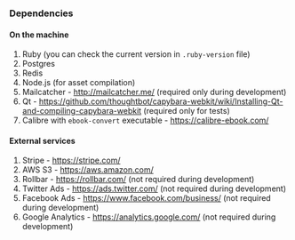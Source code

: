 ### Dependencies

#### On the machine

1. Ruby (you can check the current version in ```.ruby-version``` file)
2. Postgres
3. Redis
4. Node.js (for asset compilation)
5. Mailcatcher - http://mailcatcher.me/ (required only during development)
6. Qt - https://github.com/thoughtbot/capybara-webkit/wiki/Installing-Qt-and-compiling-capybara-webkit (required only for tests)
7. Calibre with `ebook-convert` executable - https://calibre-ebook.com/

#### External services

1. Stripe - https://stripe.com/
2. AWS S3 - https://aws.amazon.com/
3. Rollbar - https://rollbar.com/ (not required during development)
4. Twitter Ads - https://ads.twitter.com/ (not required during development)
5. Facebook Ads - https://www.facebook.com/business/ (not required during development)
6. Google Analytics - https://analytics.google.com/ (not required during development)
